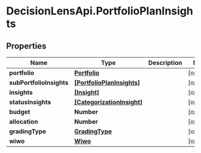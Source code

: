 # DecisionLensApi.PortfolioPlanInsights

## Properties
Name | Type | Description | Notes
------------ | ------------- | ------------- | -------------
**portfolio** | [**Portfolio**](Portfolio.md) |  | [optional] 
**subPortfolioInsights** | [**[PortfolioPlanInsights]**](PortfolioPlanInsights.md) |  | [optional] 
**insights** | [**[Insight]**](Insight.md) |  | [optional] 
**statusInsights** | [**[CategorizationInsight]**](CategorizationInsight.md) |  | [optional] 
**budget** | **Number** |  | [optional] 
**allocation** | **Number** |  | [optional] 
**gradingType** | [**GradingType**](GradingType.md) |  | [optional] 
**wiwo** | [**Wiwo**](Wiwo.md) |  | [optional] 


